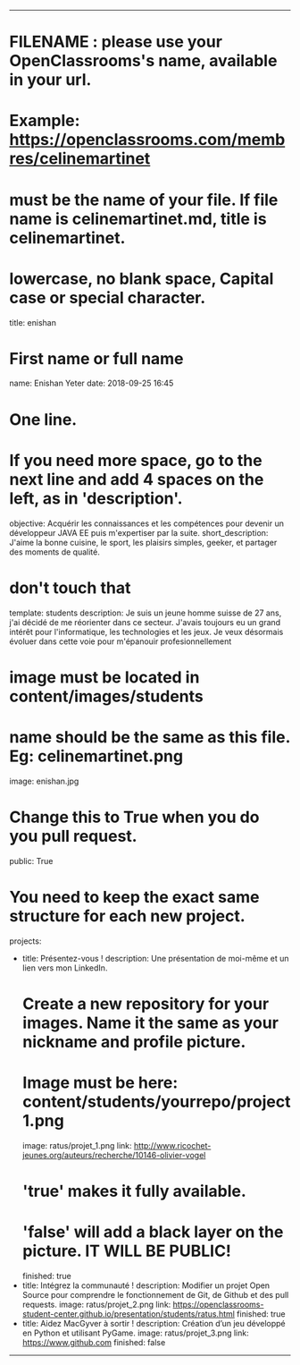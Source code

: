 ---

# FILENAME : please use your OpenClassrooms's name, available in your url.
# Example: https://openclassrooms.com/membres/celinemartinet
# must be the name of your file. If file name is celinemartinet.md, title is celinemartinet.
# lowercase, no blank space, Capital case or special character.
title: enishan

# First name or full name
name: Enishan Yeter
date: 2018-09-25 16:45

# One line.
# If you need more space, go to the next line and add 4 spaces on the left, as in 'description'.
objective:
    Acquérir les connaissances et les compétences pour devenir un développeur JAVA EE puis m'expertiser par la suite. 
short_description: 
    J'aime la bonne cuisine, le sport, les plaisirs simples, geeker, et partager des moments de qualité.   

# don't touch that
template: students
description:
    Je suis un jeune homme suisse de 27 ans, j'ai décidé de me réorienter dans ce secteur. J'avais toujours eu un grand intérêt pour l'informatique, les technologies et les jeux. Je veux désormais évoluer dans cette voie pour m'épanouir profesionnellement 

# image must be located in content/images/students
# name should be the same as this file. Eg: celinemartinet.png
image: enishan.jpg

# Change this to True when you do you pull request.
public: True

# You need to keep the exact same structure for each new project.
projects:
  - title: Présentez-vous !
    description: Une présentation de moi-même et un lien vers mon LinkedIn.
    # Create a new repository for your images. Name it the same as your nickname and profile picture.
    # Image must be here: content/students/yourrepo/project1.png
    image: ratus/projet_1.png
    link: http://www.ricochet-jeunes.org/auteurs/recherche/10146-olivier-vogel
    # 'true' makes it fully available.
    # 'false' will add a black layer on the picture. IT WILL BE PUBLIC!
    finished: true
  - title: Intégrez la communauté !
    description: Modifier un projet Open Source pour comprendre le fonctionnement de Git, de Github et des pull requests. 
    image: ratus/projet_2.png
    link: https://openclassrooms-student-center.github.io/presentation/students/ratus.html
    finished: true
  - title: Aidez MacGyver à sortir !
    description: Création d’un jeu développé en Python et utilisant PyGame.
    image: ratus/projet_3.png
    link: https://www.github.com
    finished: false
---
